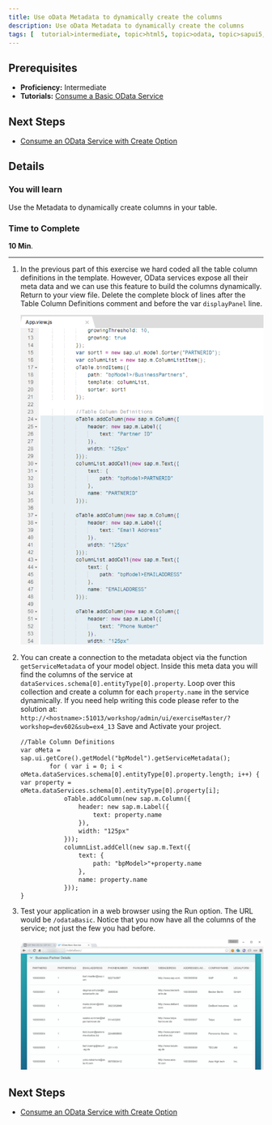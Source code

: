 ```yaml
---
title: Use oData Metadata to dynamically create the columns
description: Use oData Metadata to dynamically create the columns
tags: [  tutorial>intermediate, topic>html5, topic>odata, topic>sapui5, products>sap-hana, products>sap-hana,-express-edition ]
---
```

## Prerequisites  
 - **Proficiency:** Intermediate
 - **Tutorials:** [Consume a Basic OData Service](http://go.sap.com/developer/tutorials/xsa-sapui5-odata.html)

## Next Steps
 - [Consume an OData Service with Create Option](http://go.sap.com/developer/tutorials/xsa-sapui5-consume.html)

## Details
### You will learn  
Use the Metadata to dynamically create columns in your table.

### Time to Complete
**10 Min**.

---

1. In the previous part of this exercise we hard coded all the table column definitions in the template.  However, OData services expose all their meta data and we can use this feature to build the columns dynamically. Return to your view file. Delete the complete block of lines after the Table Column Definitions comment and before the var `displayPanel` line.

	![view file](1.png)

2. You can create a connection to the metadata object via the function `getServiceMetadata` of your model object. Inside this meta data you will find the columns of the service at `dataServices.schema[0].entityType[0].property`. Loop over this collection and create a column for each `property.name` in the service dynamically. If you need help writing this code please refer to the solution at: `http://<hostname>:51013/workshop/admin/ui/exerciseMaster/?workshop=dev602&sub=ex4_13` Save and Activate your project.

	```
	//Table Column Definitions 
	var oMeta = sap.ui.getCore().getModel("bpModel").getServiceMetadata();
            for ( var i = 0; i < oMeta.dataServices.schema[0].entityType[0].property.length; i++) {
 	var property = oMeta.dataServices.schema[0].entityType[0].property[i];
                oTable.addColumn(new sap.m.Column({
                    header: new sap.m.Label({
                        text: property.name
                    }),
                    width: "125px"
                }));
                columnList.addCell(new sap.m.Text({
                    text: {
                        path: "bpModel>"+property.name
                    },
                    name: property.name
                }));
	}
	```

3. Test your application in a web browser using the Run option. The URL would be `/odataBasic`. Notice that you now have all the columns of the service; not just the few you had before.

	![results](3.png)



## Next Steps
 - [Consume an OData Service with Create Option](http://go.sap.com/developer/tutorials/xsa-sapui5-consume.html)
